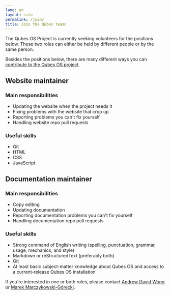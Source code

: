 ```yaml
---
lang: en
layout: site
permalink: /join/
title: Join the Qubes team!
---
```


The Qubes OS Project is currently seeking volunteers for the positions below. These two roles can either be held by different people or by the same person.

Besides the positions below, there are many different ways you can [contribute to the Qubes OS project](/doc/contributing/). 

## Website maintainer

### Main responsibilities

- Updating the website when the project needs it
- Fixing problems with the website that crop up
- Reporting problems you can't fix yourself
- Handling website repo pull requests

### Useful skills

- Git
- HTML
- CSS
- JavaScript

## Documentation maintainer

### Main responsibilities

- Copy editing
- Updating documentation
- Reporting documentation problems you can't fix yourself
- Handling documentation repo pull requests

### Useful skills

- Strong command of English writing (spelling, punctuation, grammar, usage, mechanics, and style)
- Markdown or reStructuredText (preferably both)
- Git
- At least basic subject-matter knowledge about Qubes OS and access to a current-release Qubes OS installation

If you're interested in one or both roles, please contact [Andrew David Wong](/team/#andrew-david-wong) or [Marek Marczykowski-Górecki](/team/#marek-marczykowski-górecki).
